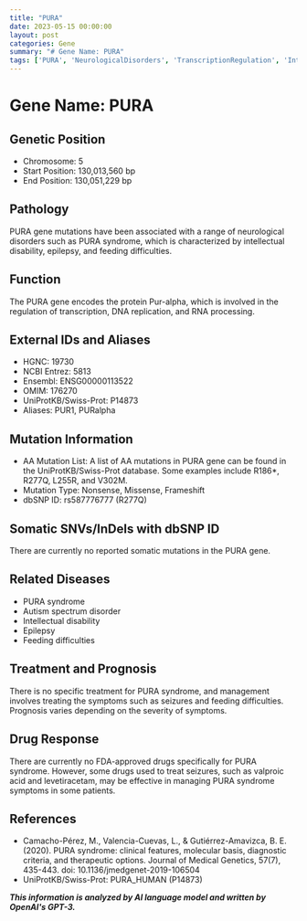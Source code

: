 ```yaml
---
title: "PURA"
date: 2023-05-15 00:00:00
layout: post
categories: Gene
summary: "# Gene Name: PURA"
tags: ['PURA', 'NeurologicalDisorders', 'TranscriptionRegulation', 'IntellectualDisability', 'Epilepsy', 'FeedingDifficulties', 'PURA_Syndrome', 'DrugResponse']
---
```


# Gene Name: PURA

## Genetic Position
- Chromosome: 5
- Start Position: 130,013,560 bp
- End Position: 130,051,229 bp

## Pathology
PURA gene mutations have been associated with a range of neurological disorders such as PURA syndrome, which is characterized by intellectual disability, epilepsy, and feeding difficulties. 

## Function
The PURA gene encodes the protein Pur-alpha, which is involved in the regulation of transcription, DNA replication, and RNA processing.

## External IDs and Aliases
- HGNC: 19730
- NCBI Entrez: 5813
- Ensembl: ENSG00000113522
- OMIM: 176270
- UniProtKB/Swiss-Prot: P14873
- Aliases: PUR1, PURalpha

## Mutation Information
- AA Mutation List: A list of AA mutations in PURA gene can be found in the UniProtKB/Swiss-Prot database. Some examples include R186*, R277Q, L255R, and V302M.
- Mutation Type: Nonsense, Missense, Frameshift
- dbSNP ID: rs587776777 (R277Q)

## Somatic SNVs/InDels with dbSNP ID
There are currently no reported somatic mutations in the PURA gene.

## Related Diseases
- PURA syndrome
- Autism spectrum disorder
- Intellectual disability
- Epilepsy
- Feeding difficulties

## Treatment and Prognosis
There is no specific treatment for PURA syndrome, and management involves treating the symptoms such as seizures and feeding difficulties. Prognosis varies depending on the severity of symptoms.

## Drug Response
There are currently no FDA-approved drugs specifically for PURA syndrome. However, some drugs used to treat seizures, such as valproic acid and levetiracetam, may be effective in managing PURA syndrome symptoms in some patients.

## References
- Camacho-Pérez, M., Valencia-Cuevas, L., & Gutiérrez-Amavizca, B. E. (2020). PURA syndrome: clinical features, molecular basis, diagnostic criteria, and therapeutic options. Journal of Medical Genetics, 57(7), 435-443. doi: 10.1136/jmedgenet-2019-106504
- UniProtKB/Swiss-Prot: PURA_HUMAN (P14873)

**_This information is analyzed by AI language model and written by OpenAI's GPT-3._**